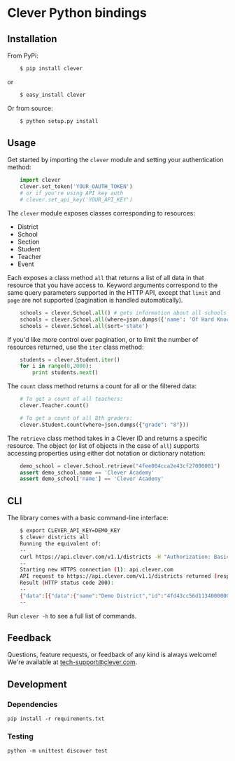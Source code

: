 # Clever Python bindings

## Installation

From PyPi:

```bash
    $ pip install clever
```

or

```bash
    $ easy_install clever
```

Or from source:

```bash
    $ python setup.py install
```

## Usage

Get started by importing the `clever` module and setting your authentication method:

```python
    import clever
    clever.set_token('YOUR_OAUTH_TOKEN')
    # or if you're using API key auth
    # clever.set_api_key('YOUR_API_KEY')
```

The `clever` module exposes classes corresponding to resources:

* District
* School
* Section
* Student
* Teacher
* Event

Each exposes a class method `all` that returns a list of all data in that resource that you have access to. Keyword arguments correspond to the same query parameters supported in the HTTP API, except that `limit` and `page` are not supported (pagination is handled automatically).

```python
    schools = clever.School.all() # gets information about all schools you have access to
    schools = clever.School.all(where=json.dumps({'name': 'Of Hard Knocks'}))
    schools = clever.School.all(sort='state')
```

If you'd like more control over pagination, or to limit the number of resources returned, use the `iter` class method:

```python
    students = clever.Student.iter()
    for i in range(0,2000):
        print students.next()
```

The `count` class method returns a count for all or the filtered data:
```python
    # To get a count of all teachers:
    clever.Teacher.count()

    # To get a count of all 8th graders:
    clever.Student.count(where=json.dumps({"grade": "8"}))
```

The `retrieve` class method takes in a Clever ID and returns a specific resource. The object (or list of objects in the case of `all`) supports accessing properties using either dot notation or dictionary notation:

```python
    demo_school = clever.School.retrieve("4fee004cca2e43cf27000001")
    assert demo_school.name == 'Clever Academy'
    assert demo_school['name'] == 'Clever Academy'
```

## CLI

The library comes with a basic command-line interface:

```bash
    $ export CLEVER_API_KEY=DEMO_KEY
    $ clever districts all
    Running the equivalent of:
    --
    curl https://api.clever.com/v1.1/districts -H "Authorization: Basic REVNT19LRVk="
    --
    Starting new HTTPS connection (1): api.clever.com
    API request to https://api.clever.com/v1.1/districts returned (response code, response body)     of (200, '{"data":[{"data":{"name":"Demo District","id":"4fd43cc56d11340000000005"},"uri":"/v1.1/districts/4fd43cc56d11340000000005"}],"links":[{"rel":"self","uri":"/v1.1/districts"}]}')
    Result (HTTP status code 200):
    --
    {"data":[{"data":{"name":"Demo District","id":"4fd43cc56d11340000000005"},"uri":"/v1.1/districts/4fd43cc56d11340000000005"}],"links":[{"rel":"self","uri":"/v1.1/districts"}]}
    --
```

Run `clever -h` to see a full list of commands.

## Feedback

Questions, feature requests, or feedback of any kind is always welcome! We're available at [tech-support@clever.com](mailto:tech-support@clever.com).

## Development

### Dependencies

    pip install -r requirements.txt

### Testing

    python -m unittest discover test
